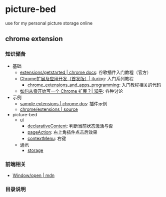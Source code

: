 # picture-bed
use for my personal picture storage online

## chrome extension
### 知识储备
- 基础
  - [extensions/getstarted | chrome docs](https://developer.chrome.com/extensions/getstarted): 谷歌插件入门教程（官方）
  - [Chrome扩展及应用开发（首发版）| ituring](https://www.ituring.com.cn/book/miniarticle/110853): 入门系列教程
    - [chrome_extensions_and_apps_programming](https://github.com/Sneezry/chrome_extensions_and_apps_programming): 入门教程相关的代码
  - [如何从零开始写一个 Chrome 扩展？| 知乎](https://www.zhihu.com/question/20179805): 各种讨论
- 示例
  - [sample extensions | chrome dos](https://developer.chrome.com/extensions/samples#search:): 插件示例
  - [chrome/extensions | source](https://chromium.googlesource.com/chromium/src/+/master/chrome/common/extensions/docs/examples/extensions/)
- picture-bed
  - ui
    - [declarativeContent](https://developer.chrome.com/extensions/declarativeContent): 判断当前状态激活与否
    - [pageAction](https://developer.chrome.com/extensions/pageAction): 右上角插件点击后效果
    - [contextMenu](https://developer.chrome.com/apps/contextMenus): 右键
  - 通讯
    - [storage](https://developer.chrome.com/apps/storage)
### 前端相关
- [Window/open | mdn](https://developer.mozilla.org/zh-CN/docs/Web/API/Window/open)
### 目录说明
